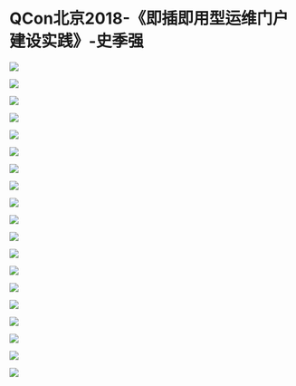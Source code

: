 # QCon北京2018-《即插即用型运维门户建设实践》-史季强

![](https://raw.githubusercontent.com/hellojd2018/ms_document/master/Qcon/北京2018/images/史季强/201905122040_4.png)


![](https://raw.githubusercontent.com/hellojd2018/ms_document/master/Qcon/北京2018/images/史季强/201905122040_5.png)


![](https://raw.githubusercontent.com/hellojd2018/ms_document/master/Qcon/北京2018/images/史季强/201905122040_6.png)


![](https://raw.githubusercontent.com/hellojd2018/ms_document/master/Qcon/北京2018/images/史季强/201905122040_7.png)


![](https://raw.githubusercontent.com/hellojd2018/ms_document/master/Qcon/北京2018/images/史季强/201905122040_8.png)


![](https://raw.githubusercontent.com/hellojd2018/ms_document/master/Qcon/北京2018/images/史季强/201905122040_9.png)


![](https://raw.githubusercontent.com/hellojd2018/ms_document/master/Qcon/北京2018/images/史季强/201905122040_10.png)


![](https://raw.githubusercontent.com/hellojd2018/ms_document/master/Qcon/北京2018/images/史季强/201905122040_11.png)


![](https://raw.githubusercontent.com/hellojd2018/ms_document/master/Qcon/北京2018/images/史季强/201905122040_12.png)


![](https://raw.githubusercontent.com/hellojd2018/ms_document/master/Qcon/北京2018/images/史季强/201905122040_13.png)


![](https://raw.githubusercontent.com/hellojd2018/ms_document/master/Qcon/北京2018/images/史季强/201905122040_14.png)


![](https://raw.githubusercontent.com/hellojd2018/ms_document/master/Qcon/北京2018/images/史季强/201905122040_15.png)


![](https://raw.githubusercontent.com/hellojd2018/ms_document/master/Qcon/北京2018/images/史季强/201905122040_16.png)


![](https://raw.githubusercontent.com/hellojd2018/ms_document/master/Qcon/北京2018/images/史季强/201905122040_17.png)


![](https://raw.githubusercontent.com/hellojd2018/ms_document/master/Qcon/北京2018/images/史季强/201905122040_18.png)


![](https://raw.githubusercontent.com/hellojd2018/ms_document/master/Qcon/北京2018/images/史季强/201905122040_19.png)


![](https://raw.githubusercontent.com/hellojd2018/ms_document/master/Qcon/北京2018/images/史季强/201905122040_20.png)


![](https://raw.githubusercontent.com/hellojd2018/ms_document/master/Qcon/北京2018/images/史季强/201905122040_21.png)


![](https://raw.githubusercontent.com/hellojd2018/ms_document/master/Qcon/北京2018/images/史季强/201905122040_22.png)


